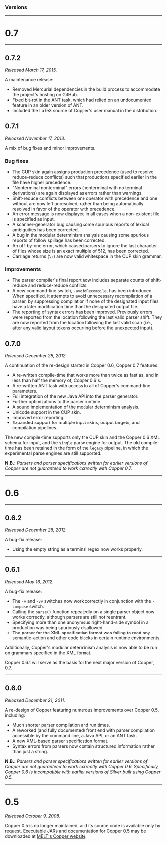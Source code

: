 ### Versions ###




---

# 0.7 #

---

## 0.7.2 ##

_Released March 17, 2015._

A maintenance release:

  * Removed Mercurial dependencies in the build process to accommodate the project's hosting on GitHub.
  * Fixed bit-rot in the ANT task, which had relied on an undocumented feature in an older version of ANT.
  * Included the LaTeX source of Copper's user manual in the distribution.

## 0.7.1 ##

_Released November 17, 2013._

A mix of bug fixes and minor improvements.

### Bug fixes ###

  * The CUP skin again assigns production precedence (used to resolve reduce-reduce conflicts) such that productions specified earlier in the file have higher precedence.
  * "Nonterminal nonterminal" errors (nonterminal with no terminal derivations) are again displayed as errors rather than warnings.
  * Shift-reduce conflicts between one operator with precedence and one without are now left unresolved, rather than being automatically resolved in favor of the operator with precedence.
  * An error message is now displayed in all cases when a non-existent file is specified as input.
  * A scanner-generator bug causing some spurious reports of lexical ambiguities has been corrected.
  * A bug in the modular determinism analysis causing some spurious reports of follow spillage has been corrected.
  * An off-by-one error, which caused parsers to ignore the last character of files whose size is an exact multiple of 512, has been corrected.
  * Carriage returns (`\r`) are now valid whitespace in the CUP skin grammar.

### Improvements ###

  * The parser compiler's final report now includes separate counts of shift-reduce and reduce-reduce conflicts.
  * A new command-line switch, `-avoidRecompile`, has been introduced. When specified, it attempts to avoid unnecessary recompilation of a parser, by suppressing compilation if none of the designated input files have a later modification time than the designated output file.
  * The reporting of syntax errors has been improved. Previously errors were reported from the location following the last valid parser shift. They are now reported from the location following the last valid scan (i.e., after any valid layout tokens occurring before the unexpected input).


## 0.7.0 ##

_Released December 28, 2012._

A continuation of the re-design started in Copper 0.6, Copper 0.7 features:

  * A re-written compile-time that works more than twice as fast as, and in less than half the memory of, Copper 0.6's.
  * A re-written ANT task with access to all of Copper's command-line parameters.
  * Full integration of the new Java API into the parser generator.
  * Further optimizations to the parser runtime.
  * A sound implementation of the modular determinism analysis.
  * Unicode support in the CUP skin.
  * Improved error reporting.
  * Expanded support for multiple input skins, output targets, and compilation pipelines.

The new compile-time supports only the CUP skin and the Copper 0.6 XML schema for input, and the `single` parse engine for output. The old compile-time has been retained in the form of the `legacy` pipeline, in which the experimental parse engines are still supported.

**N.B.:** _Parsers and parser specifications written for earlier versions of Copper are not guaranteed to work correctly with Copper 0.7._


---

# 0.6 #

---

## 0.6.2 ##

_Released December 28, 2012._

A bug-fix release:

  * Using the empty string as a terminal regex now works properly.

---

## 0.6.1 ##

_Released May 16, 2012._

A bug-fix release:

  * The `-v` and `-vv` switches now work correctly in conjunction with the `-compose` switch.
  * Calling the `parse()` function repeatedly on a single parser object now works correctly, although parsers are still not reentrant.
  * Specifying more than one anonymous right-hand-side symbol in a production was being spuriously disallowed.
  * The parser for the XML specification format was failing to read any semantic-action and other code blocks in certain runtime environments.

Additionally, Copper's modular determinism analysis is now able to be run on grammars specified in the XML format.

Copper 0.6.1 will serve as the basis for the next major version of Copper, 0.7.


---

## 0.6.0 ##

_Released December 21, 2011._

A re-design of Copper featuring numerous improvements over Copper 0.5, including:

  * Much shorter parser compilation and run times.
  * A reworked (and fully documented) front end with parser compilation accessible by the command line, a Java API, or an ANT task.
  * A new XML-based parser specification format.
  * Syntax errors from parsers now contain structured information rather than just a string.

**N.B.:** _Parsers and parser specifications written for earlier versions of Copper are not guaranteed to work correctly with Copper 0.6. Specifically, Copper 0.6 is incompatible with earlier versions of [Silver](http://melt.cs.umn.edu/silver) built using Copper 0.5._


---

# 0.5 #

_Released October 9, 2008._

Copper 0.5 is no longer maintained, and its source code is available only by request. Executable JARs and documentation for Copper 0.5 may be downloaded at [MELT's Copper website](http://melt.cs.umn.edu).